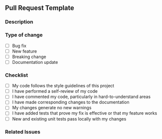 ## Pull Request Template

### Description
<!-- Please include a summary of the change and which issue is fixed. -->

### Type of change
- [ ] Bug fix
- [ ] New feature
- [ ] Breaking change
- [ ] Documentation update

### Checklist
- [ ] My code follows the style guidelines of this project
- [ ] I have performed a self-review of my code
- [ ] I have commented my code, particularly in hard-to-understand areas
- [ ] I have made corresponding changes to the documentation
- [ ] My changes generate no new warnings
- [ ] I have added tests that prove my fix is effective or that my feature works
- [ ] New and existing unit tests pass locally with my changes

### Related Issues
<!-- List any related issues, pull requests, or discussions. -->
